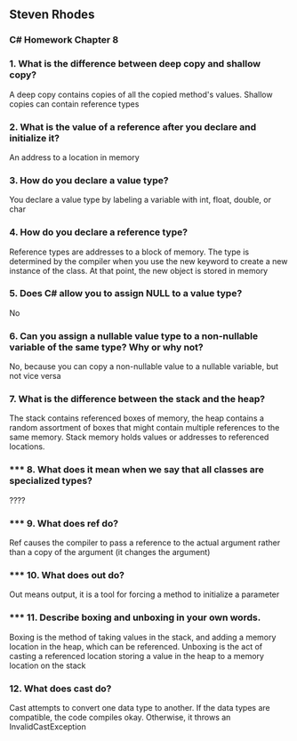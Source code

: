 ## Steven Rhodes
### C# Homework Chapter 8

### 1. What is the difference between deep copy and shallow copy?
A deep copy contains copies of all the copied method's values. Shallow copies can contain reference types

### 2. What is the value of a reference after you declare and initialize it?
An address to a location in memory

### 3. How do you declare a value type?
You declare a value type by labeling a variable with int, float, double, or char

### 4. How do you declare a reference type?
Reference types are addresses to a block of memory. The type is determined by the compiler when you use the new keyword to create a new instance of the class. At that point, the new object is stored in memory

### 5. Does C# allow you to assign NULL to a value type?
No

### 6. Can you assign a nullable value type to a non-nullable variable of the same type? Why or why not?
No, because you can copy a non-nullable value to a nullable variable, but not vice versa

### 7. What is the difference between the stack and the heap?
The stack contains referenced boxes of memory, the heap contains a random assortment of boxes that might contain multiple references to the same memory. Stack memory holds values or addresses to referenced locations.

### *** 8. What does it mean when we say that all classes are specialized types?
????

### *** 9. What does ref do?
Ref causes the compiler to pass a reference to the actual argument rather than a copy of the argument (it changes the argument)

### *** 10. What does out do?
Out means output, it is a tool for forcing a method to initialize a parameter

### *** 11. Describe boxing and unboxing in your own words.
Boxing is the method of taking values in the stack, and adding a memory location in the heap, which can be referenced. Unboxing is the act of casting a referenced location storing a value in the heap to a memory location on the stack

### 12. What does cast do?
Cast attempts to convert one data type to another. If the data types are compatible, the code compiles okay. Otherwise, it throws an InvalidCastException


